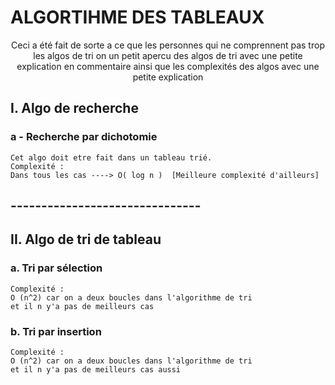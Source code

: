 # ALGORTIHME DES TABLEAUX 

<div align="center">
Ceci a été fait de sorte a ce que les personnes qui ne comprennent pas trop les algos de tri
on un petit apercu des algos de tri avec une petite explication en commentaire ainsi que
les complexités des algos avec une petite explication 
</div>

## I. Algo de recherche 

### a - Recherche par dichotomie 
    Cet algo doit etre fait dans un tableau trié.
    Complexité :
    Dans tous les cas ----> O( log n )  [Meilleure complexité d'ailleurs]


## -------------------------------

## II. Algo de tri de tableau

### a. Tri par sélection 

    Complexité :
    O (n^2) car on a deux boucles dans l'algorithme de tri 
    et il n y'a pas de meilleurs cas


### b. Tri par insertion 

    Complexité :
    O (n^2) car on a deux boucles dans l'algorithme de tri 
    et il n y'a pas de meilleurs cas aussi
    